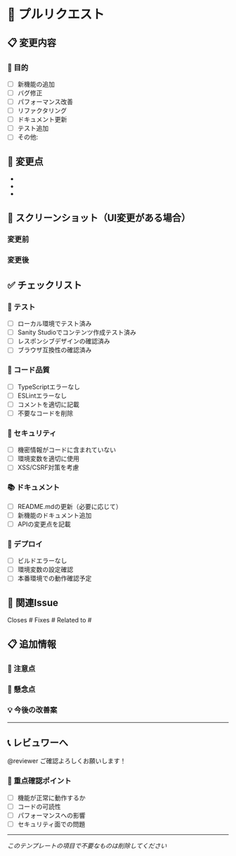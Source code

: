 # 📝 プルリクエスト

## 📋 変更内容

<!-- このプルリクエストで行った変更について簡潔に説明してください -->

### 🎯 目的
- [ ] 新機能の追加
- [ ] バグ修正
- [ ] パフォーマンス改善
- [ ] リファクタリング
- [ ] ドキュメント更新
- [ ] テスト追加
- [ ] その他: 

## 🔄 変更点

<!-- 具体的な変更点を箇条書きで記載してください -->

- 
- 
- 

## 📸 スクリーンショット（UI変更がある場合）

<!-- UI変更がある場合は、変更前後のスクリーンショットを添付してください -->

### 変更前
<!-- スクリーンショットまたは説明 -->

### 変更後
<!-- スクリーンショットまたは説明 -->

## ✅ チェックリスト

### 🧪 テスト
- [ ] ローカル環境でテスト済み
- [ ] Sanity Studioでコンテンツ作成テスト済み
- [ ] レスポンシブデザインの確認済み
- [ ] ブラウザ互換性の確認済み

### 📝 コード品質
- [ ] TypeScriptエラーなし
- [ ] ESLintエラーなし
- [ ] コメントを適切に記載
- [ ] 不要なコードを削除

### 🔐 セキュリティ
- [ ] 機密情報がコードに含まれていない
- [ ] 環境変数を適切に使用
- [ ] XSS/CSRF対策を考慮

### 📚 ドキュメント
- [ ] README.mdの更新（必要に応じて）
- [ ] 新機能のドキュメント追加
- [ ] APIの変更点を記載

### 🚀 デプロイ
- [ ] ビルドエラーなし
- [ ] 環境変数の設定確認
- [ ] 本番環境での動作確認予定

## 🔗 関連Issue

<!-- 関連するIssueがある場合は記載してください -->

Closes #
Fixes #
Related to #

## 📋 追加情報

<!-- レビュワーに伝えたい追加情報があれば記載してください -->

### 📝 注意点
<!-- 特に注意してレビューしてほしい点 -->

### 🤔 懸念点
<!-- 不安な点や改善案があれば記載 -->

### 💡 今後の改善案
<!-- 今回は含めないが、今後改善したい点 -->

---

## 📞 レビュワーへ

<!-- レビュワーへのメッセージ -->

@reviewer ご確認よろしくお願いします！

### 🎯 重点確認ポイント
- [ ] 機能が正常に動作するか
- [ ] コードの可読性
- [ ] パフォーマンスへの影響
- [ ] セキュリティ面での問題

---
*このテンプレートの項目で不要なものは削除してください*
